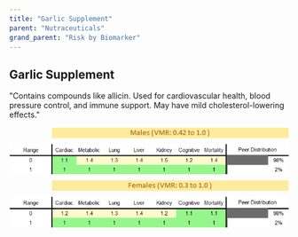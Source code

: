 ```yaml
---
title: "Garlic Supplement"
parent: "Nutraceuticals"
grand_parent: "Risk by Biomarker"
---
```



## Garlic Supplement


"Contains compounds like allicin. Used for cardiovascular health, blood pressure control, and immune support. May have mild cholesterol-lowering effects."

<div style="display: flex; flex-direction: column; gap: 10px;">

  <img src="/assets/images/vmrbiomarker_garlic_supplement__male.png" alt="Garlic Supplement VMR Male" style="margin-left: 15%">
  <img src="/assets/images/rr_garlic_supplement__male.png" alt="Garlic Supplement RR Male">

  <img src="/assets/images/vmrbiomarker_garlic_supplement__female.png" alt="Garlic Supplement VMR Female" style="margin-left: 15%; ">
  <img src="/assets/images/rr_garlic_supplement__female.png" alt="Garlic Supplement RR Female">

</div>



